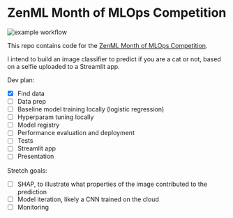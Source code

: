 # ZenML Month of MLOps Competition

![example workflow](https://github.com/MarinaWyss/zenml-mlop-competition/actions/workflows/run-tests.yaml/badge.svg)

This repo contains code for the [ZenML Month of MLOps Competition](https://blog.zenml.io/mlops-competition/).

I intend to build an image classifier to predict if you are a cat or not, based on a selfie uploaded to a Streamlit app.

Dev plan:

- [X] Find data
- [ ] Data prep
- [ ] Baseline model training locally (logistic regression)
- [ ] Hyperparam tuning locally
- [ ] Model registry
- [ ] Performance evaluation and deployment
- [ ] Tests
- [ ] Streamlit app
- [ ] Presentation

Stretch goals:

- [ ] SHAP, to illustrate what properties of the image contributed to the prediction
- [ ] Model iteration, likely a CNN trained on the cloud
- [ ] Monitoring
